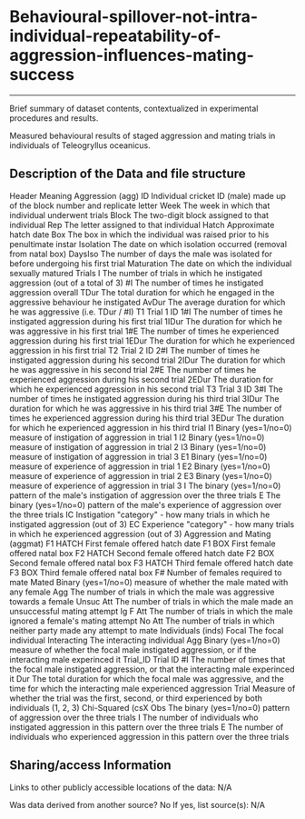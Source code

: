# Behavioural-spillover-not-intra-individual-repeatability-of-aggression-influences-mating-success

---

Brief summary of dataset contents, contextualized in experimental procedures and results.

Measured behavioural results of staged aggression and mating trials in individuals of Teleogryllus oceanicus. 


## Description of the Data and file structure

Header	Meaning
Aggression (agg)
ID	Individual cricket ID (male) made up of the block number and replicate letter
Week	The week in which that individual underwent trials
Block	The two-digit block assigned to that individual
Rep	The letter assigned to that individual
Hatch	Approximate hatch date
Box	The box in which the individual was raised prior to his penultimate instar
Isolation	The date on which isolation occurred (removal from natal box)
DaysIso	The number of days the male was isolated for before undergoing his first trial
Maturation	The date on which the individual sexually matured
Trials I	The number of trials in which he instigated aggression (out of a total of 3)
#I	The number of times he instigated aggression overall
TDur	The total duration for which he engaged in the aggressive behaviour he instigated
AvDur	The average duration for which he was aggressive (i.e. TDur / #I)
T1	Trial 1 ID
1#I	The number of times he instigated aggression during his first trial
1IDur	The duration for which he was aggressive in his first trial
1#E	The number of times he experienced aggression during his first trial
1EDur	The duration for which he experienced aggression in his first trial
T2	Trial 2 ID
2#I	The number of times he instigated aggression during his second trial
2IDur	The duration for which he was aggressive in his second trial
2#E	The number of times he experienced aggression during his second trial
2EDur	The duration for which he experienced aggression in his second trial
T3	Trial 3 ID
3#I	The number of times he instigated aggression during his third trial
3IDur	The duration for which he was aggressive in his third trial
3#E	The number of times he experienced aggression during his third trial
3EDur	The duration for which he experienced aggression in his third trial
I1	Binary (yes=1/no=0)  measure of instigation of aggression in trial 1 
I2	Binary (yes=1/no=0)  measure of instigation of aggression in trial 2
I3	Binary (yes=1/no=0)  measure of instigation of aggression in trial 3 
E1	Binary (yes=1/no=0)  measure of experience of aggression in trial 1 
E2	Binary (yes=1/no=0)  measure of experience of aggression in trial 2
E3	Binary (yes=1/no=0)  measure of experience of aggression in trial 3
I	The binary (yes=1/no=0) pattern of the male's instigation of aggression over the three trials 
E	The binary (yes=1/no=0) pattern of the male's experience of aggression over the three trials 
IC	Instigation "category" - how many trials in which he instigated aggression (out of 3)
EC	Experience "category" - how many trials in which he experienced aggression (out of 3)
Aggression and Mating (aggmat)
F1 HATCH	First female offered hatch date
F1 BOX	First female offered natal box
F2 HATCH	Second female offered hatch date
F2 BOX	Second female offered natal box
F3 HATCH	Third female offered hatch date
F3 BOX	Third female offered natal box
F#	Number of females required to mate
Mated	Binary (yes=1/no=0) measure of whether the male mated with any female
Agg	The number of trials in which the male was aggressive towards a female
Unsuc Att	The number of trials in which the male made an unsuccessful mating attempt
Ig F Att	The number of trials in which the male ignored a female's mating attempt
No Att	The number of trials in which neither party made any attempt to mate
Individuals (inds)
Focal	The focal individual
Interacting	The interacting individual
Agg	Binary (yes=1/no=0) measure of whether the focal male instigated aggression, or if the interacting male experinced it
Trial_ID	Trial ID 
#I	The number of times that the focal male instigated aggression, or that the interacting male experinced it
Dur	The total duration for which the focal male was aggressive, and the time for which the interacting male experienced aggression
Trial	Measure of whether the trial was the first, second, or third experienced by both individuals (1, 2, 3)
Chi-Squared (csX
Obs	The binary (yes=1/no=0) pattern of aggression over the three trials 
I	The number of individuals who instigated aggression in this pattern over the three trials
E	The number of individuals who experienced aggression in this pattern over the three trials


## Sharing/access Information

Links to other publicly accessible locations of the data: N/A

Was data derived from another source? No
If yes, list source(s): N/A
